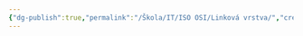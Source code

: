 ```yaml
---
{"dg-publish":true,"permalink":"/Škola/IT/ISO OSI/Linková vrstva/","created":"1980-01-01T00:00:00.000+01:00","updated":"2024-03-18T08:54:52.164+01:00"}
---
```


